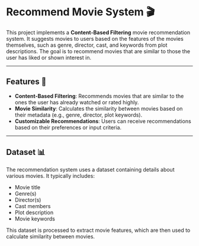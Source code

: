 # Recommend Movie System 🎬

This project implements a **Content-Based Filtering** movie recommendation system. It suggests movies to users based on the features of the movies themselves, such as genre, director, cast, and keywords from plot descriptions. The goal is to recommend movies that are similar to those the user has liked or shown interest in.

---

## Features 🌟

- **Content-Based Filtering**: Recommends movies that are similar to the ones the user has already watched or rated highly.
- **Movie Similarity**: Calculates the similarity between movies based on their metadata (e.g., genre, director, plot keywords).
- **Customizable Recommendations**: Users can receive recommendations based on their preferences or input criteria.

---

## Dataset 📊

The recommendation system uses a dataset containing details about various movies. It typically includes:

- Movie title
- Genre(s)
- Director(s)
- Cast members
- Plot description
- Movie keywords

This dataset is processed to extract movie features, which are then used to calculate similarity between movies.



